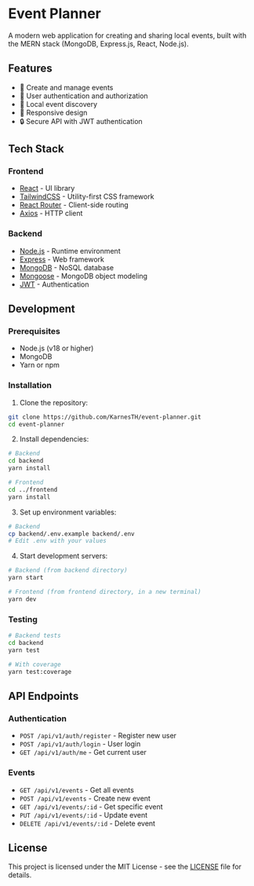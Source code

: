 # Event Planner

A modern web application for creating and sharing local events, built with the MERN stack (MongoDB, Express.js, React, Node.js).

## Features

- 🎉 Create and manage events
- 👥 User authentication and authorization
- 📍 Local event discovery
- 📱 Responsive design
- 🔒 Secure API with JWT authentication

## Tech Stack

### Frontend
- [React](https://reactjs.org) - UI library
- [TailwindCSS](https://tailwindcss.com) - Utility-first CSS framework
- [React Router](https://reactrouter.com) - Client-side routing
- [Axios](https://axios-http.com) - HTTP client

### Backend
- [Node.js](https://nodejs.org) - Runtime environment
- [Express](https://expressjs.com) - Web framework
- [MongoDB](https://www.mongodb.com) - NoSQL database
- [Mongoose](https://mongoosejs.com) - MongoDB object modeling
- [JWT](https://jwt.io) - Authentication

## Development

### Prerequisites

- Node.js (v18 or higher)
- MongoDB
- Yarn or npm

### Installation

1. Clone the repository:
```bash
git clone https://github.com/KarnesTH/event-planner.git
cd event-planner
```

2. Install dependencies:
```bash
# Backend
cd backend
yarn install

# Frontend
cd ../frontend
yarn install
```

3. Set up environment variables:
```bash
# Backend
cp backend/.env.example backend/.env
# Edit .env with your values
```

4. Start development servers:
```bash
# Backend (from backend directory)
yarn start

# Frontend (from frontend directory, in a new terminal)
yarn dev
```

### Testing

```bash
# Backend tests
cd backend
yarn test

# With coverage
yarn test:coverage
```

## API Endpoints

### Authentication
- `POST /api/v1/auth/register` - Register new user
- `POST /api/v1/auth/login` - User login
- `GET /api/v1/auth/me` - Get current user

### Events
- `GET /api/v1/events` - Get all events
- `POST /api/v1/events` - Create new event
- `GET /api/v1/events/:id` - Get specific event
- `PUT /api/v1/events/:id` - Update event
- `DELETE /api/v1/events/:id` - Delete event

## License

This project is licensed under the MIT License - see the [LICENSE](LICENSE) file for details.